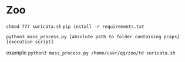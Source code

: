 # Zoo

`chmod 777 suricata.sh`
`pip install -r requirements.txt`

`python3 mass_process.py [absolute path to folder containing pcaps] [execution script]`

example
`python3 mass_process.py /home/user/qq/zoo/td suricata.sh`
